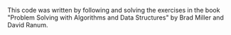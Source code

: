 This code was written by following and solving the exercises in the book "Problem Solving with Algorithms and Data Structures"
by Brad Miller and David Ranum.
